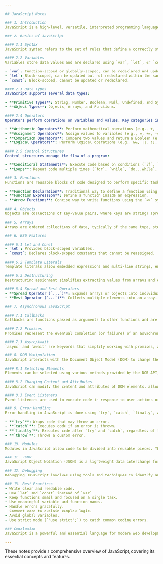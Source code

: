 ```yaml
---

## JavaScript Notes

### 1. Introduction
JavaScript is a high-level, versatile, interpreted programming language. It is primarily used for creating dynamic content on websites, making web pages interactive and responsive. Alongside HTML and CSS, it forms the core of web development.

### 2. Basics of JavaScript

#### 2.1 Syntax
JavaScript syntax refers to the set of rules that define a correctly structured JavaScript program. Key elements include variables, data types, operators, and control structures.

#### 2.2 Variables
Variables store data values and are declared using `var`, `let`, or `const`.

- `var`: Function-scoped or globally-scoped, can be redeclared and updated.
- `let`: Block-scoped, can be updated but not redeclared within the same scope.
- `const`: Block-scoped, cannot be updated or redeclared.

#### 2.3 Data Types
JavaScript supports several data types:

- **Primitive Types**: String, Number, Boolean, Null, Undefined, and Symbol.
- **Object Types**: Objects, Arrays, and Functions.

#### 2.4 Operators
Operators perform operations on variables and values. Key categories include:

- **Arithmetic Operators**: Perform mathematical operations (e.g., +, -, *, /, %).
- **Assignment Operators**: Assign values to variables (e.g., =, +=, -=, *=, /=).
- **Comparison Operators**: Compare two values and return a Boolean (e.g., ==, ===, !=, !==, >, <, >=, <=).
- **Logical Operators**: Perform logical operations (e.g., &&, ||, !).

#### 2.5 Control Structures
Control structures manage the flow of a program:

- **Conditional Statements**: Execute code based on conditions (`if`, `else if`, `else`, `switch`).
- **Loops**: Repeat code multiple times (`for`, `while`, `do...while`, `for...of`, `for...in`).

### 3. Functions
Functions are reusable blocks of code designed to perform specific tasks. They can take parameters and return values.

- **Function Declaration**: Traditional way to define a function using the `function` keyword.
- **Function Expression**: Define a function inside an expression.
- **Arrow Functions**: Concise way to write functions using the `=>` syntax.

### 4. Objects
Objects are collections of key-value pairs, where keys are strings (properties) and values can be any data type, including functions (methods). Objects model real-world entities and store related data and functionality.

### 5. Arrays
Arrays are ordered collections of data, typically of the same type, stored in a single variable. Arrays come with various methods to manipulate their elements, such as adding, removing, or iterating through elements.

### 6. ES6 Features

#### 6.1 Let and Const
- `let`: Provides block-scoped variables.
- `const`: Declares block-scoped constants that cannot be reassigned.

#### 6.2 Template Literals
Template literals allow embedded expressions and multi-line strings, enhancing readability and ease of string manipulation. They use backticks (`) instead of quotes and support interpolation using `${expression}`.

#### 6.3 Destructuring
Destructuring assignment simplifies extracting values from arrays and objects, making code more concise and readable.

#### 6.4 Spread and Rest Operators
- **Spread Operator (`...`)**: Expands arrays or objects into individual elements.
- **Rest Operator (`...`)**: Collects multiple elements into an array.

### 7. Asynchronous JavaScript

#### 7.1 Callbacks
Callbacks are functions passed as arguments to other functions and are executed after the completion of a task, often used for handling asynchronous operations.

#### 7.2 Promises
Promises represent the eventual completion (or failure) of an asynchronous operation and its resulting value. They provide methods to handle the success or failure of asynchronous tasks (`then`, `catch`, `finally`).

#### 7.3 Async/Await
`async` and `await` are keywords that simplify working with promises, allowing asynchronous code to be written in a more synchronous manner, improving readability.

### 8. DOM Manipulation
JavaScript interacts with the Document Object Model (DOM) to change the content, structure, and style of web pages dynamically.

#### 8.1 Selecting Elements
Elements can be selected using various methods provided by the DOM API, such as by ID, class name, tag name, or CSS selectors (`getElementById`, `getElementsByClassName`, `getElementsByTagName`, `querySelector`).

#### 8.2 Changing Content and Attributes
JavaScript can modify the content and attributes of DOM elements, allowing for dynamic updates to the web page (`innerHTML`, `textContent`, `setAttribute`).

#### 8.3 Event Listeners
Event listeners are used to execute code in response to user actions or other events on the web page, such as clicks, form submissions, or keyboard input (`addEventListener`).

### 9. Error Handling
Error handling in JavaScript is done using `try`, `catch`, `finally`, and `throw` statements.

- **`try`**: Wraps code that may throw an error.
- **`catch`**: Executes code if an error is thrown.
- **`finally`**: Executes code after `try` and `catch`, regardless of the outcome.
- **`throw`**: Throws a custom error.

### 10. Modules
Modules in JavaScript allow code to be divided into reusable pieces. They can be imported and exported using `import` and `export` statements, enhancing code organization and maintainability.

### 11. JSON
JavaScript Object Notation (JSON) is a lightweight data interchange format that is easy for humans to read and write and easy for machines to parse and generate. JSON is used to represent data structures and objects.

### 12. Debugging
Debugging JavaScript involves using tools and techniques to identify and fix errors in code. Common methods include using the browser's developer tools, `console.log` statements, and debugging breakpoints.

### 13. Best Practices
- Write clean and readable code.
- Use `let` and `const` instead of `var`.
- Keep functions small and focused on a single task.
- Use meaningful variable and function names.
- Handle errors gracefully.
- Comment code to explain complex logic.
- Avoid global variables.
- Use strict mode (`"use strict";`) to catch common coding errors.

### Conclusion
JavaScript is a powerful and essential language for modern web development. Understanding its basics, functions, objects, arrays, modern ES6 features, asynchronous capabilities, DOM manipulation techniques, error handling, and best practices will give you a strong foundation to build upon and create robust web applications.

---
```


These notes provide a comprehensive overview of JavaScript, covering its essential concepts and features.